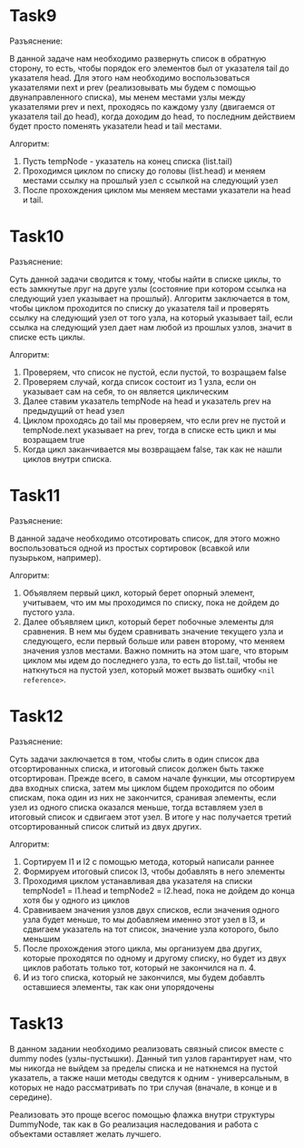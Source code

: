 # Task9

Разъяснение:

В данной задаче нам необходимо развернуть список в обратную сторону, то есть, чтобы порядок его элементов был от указателя tail до указателя head. Для этого нам необходимо воспользоваться указателями next и prev (реализовывать мы будем с помощью двунаправленного списка), мы менем местами узлы между указателями prev и next, проходясь по каждому узлу (двигаемся от указателя tail до head), когда доходим до head, то последним действием будет просто поменять указатели head и tail местами.

Алгоритм:

1. Пусть tempNode - указатель на конец списка (list.tail)
2. Проходимся циклом по списку до головы (list.head) и меняем местами ссылку на прошлый узел с ссылкой на следующий узел
3. После прохождения циклом мы меняем местами указатели на head и tail.

# Task10

Разъяснение:

Суть данной задачи сводится к тому, чтобы найти в списке циклы, то есть замкнутые лруг на друге узлы (состояние при котором ссылка на следующий узел указывает на прошлый). Алгоритм заключается в том, чтобы циклом проходится по списку до указателя tail и проверять ссылку на следующий узел от того узла, на который указывает tail, если ссылка на следующий узел дает нам любой из прошлых узлов, значит в списке есть циклы.

Алгоритм:

1. Проверяем, что список не пустой, если пустой, то возращаем false
2. Проверяем случай, когда список состоит из 1 узла, если он указывает сам на себя, то он является циклическим
3. Далее ставим указатель tempNode на head и указатель prev на предыдущий от head узел
4. Циклом проходясь до tail мы проверяем, что если prev не пустой и tempNode.next указывает на prev, тогда в списке есть цикл и мы возращаем true
5. Когда цикл заканчивается мы возвращаем false, так как не нашли циклов внутри списка.

# Task11

Разъяснение:

В данной задаче необходимо отсотировать список, для этого можно воспользоваться одной из простых сортировок (всавкой или пузырьком, например).

Алгоритм:

1. Объявляем первый цикл, который берет опорный элемент, учитываем, что им мы проходимся по списку, пока не дойдем до пустого узла.
2. Далее объявляем цикл, который берет побочные элементы для сравнения. В нем мы будем сравнивать значение текущего узла и следующего, если первый больше или равен второму, что меняем значения узлов местами. Важно помнить на этом шаге, что вторым циклом мы идем до последнего узла, то есть до list.tail, чтобы не наткнуться на пустой узел, который может вызвать ошибку ```<nil reference>```.

# Task12

Разъяснение:

Суть задачи заключается в том, чтобы слить в один список два отсортированных списка, и итоговый список должен быть также отсортирован. Прежде всего, в самом начале функции, мы отсортируем два входных списка, затем мы циклом бцдем проходится по обоим спискам, пока один из них не закончится, сранивая элементы, если узел из одного списка оказался меньше, тогда вставляем узел в итоговый список и сдвигаем этот узел. В итоге у нас получается третий отсортированный список слитый из двух других.

Алгоритм:

1. Сортируем l1 и l2 с помощью метода, который написали раннее
2. Формируем итоговый список l3, чтобы добавлять в него элементы
3. Проходимя циклом устанавливая два указателя на списки tempNode1 = l1.head и tempNode2 = l2.head, пока не дойдем до конца хотя бы у одного из циклов
4. Сравниваем значения узлов двух списков, если значения одного узла будет меньше, то мы добавляем именно этот узел в l3, и сдвигаем указатель на тот список, значение узла которого, было меньшим
5. После прохождения этого цикла, мы организуем два других, которые проходятся по одному и другому списку, но будет из двух циклов работать только тот, который не закончился на п. 4.
6. И из того списка, который не закончился, мы будем добавлть оставшиеся элементы, так как они упорядочены

# Task13

В данном задании необходимо реализовать связный список вместе с dummy nodes (узлы-пустышки). Данный тип узлов гарантирует нам, что мы никогда не выйдем за пределы списка и не наткнемся на пустой указатель, а также наши методы сведутся к одним - универсальным, в которых не надо рассматривать по три случая (вначале, в конце и в середине).

Реализовать это проще всегос помощью флажка внутри структуры DummyNode, так как в Go реализация наследования и работа с объектами оставляет желать лучшего.